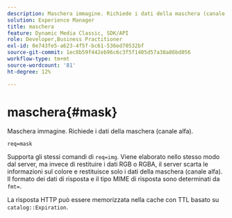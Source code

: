 ```yaml
---
description: Maschera immagine. Richiede i dati della maschera (canale alfa).
solution: Experience Manager
title: maschera
feature: Dynamic Media Classic, SDK/API
role: Developer,Business Practitioner
exl-id: 0e743fe5-a623-4f5f-bc61-536ed70532bf
source-git-commit: 1ec8b59f442eb96c6c3f5f1405d57a38a86bd056
workflow-type: tm+mt
source-wordcount: '81'
ht-degree: 12%

---
```


# maschera{#mask}

Maschera immagine. Richiede i dati della maschera (canale alfa).

`req=mask`

Supporta gli stessi comandi di `req=img`. Viene elaborato nello stesso modo dal server, ma invece di restituire i dati RGB o RGBA, il server scarta le informazioni sul colore e restituisce solo i dati della maschera (canale alfa). Il formato dei dati di risposta e il tipo MIME di risposta sono determinati da `fmt=`.

La risposta HTTP può essere memorizzata nella cache con TTL basato su `catalog::Expiration`.
